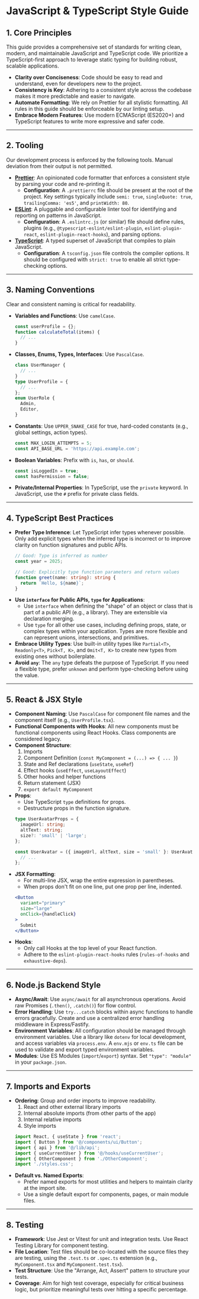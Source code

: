 # JavaScript & TypeScript Style Guide

## 1. Core Principles

This guide provides a comprehensive set of standards for writing clean, modern, and maintainable JavaScript and TypeScript code. We prioritize a TypeScript-first approach to leverage static typing for building robust, scalable applications.

- **Clarity over Conciseness**: Code should be easy to read and understand, even for developers new to the project.
- **Consistency is Key**: Adhering to a consistent style across the codebase makes it more predictable and easier to navigate.
- **Automate Formatting**: We rely on Prettier for all stylistic formatting. All rules in this guide should be enforceable by our linting setup.
- **Embrace Modern Features**: Use modern ECMAScript (ES2020+) and TypeScript features to write more expressive and safer code.

---

## 2. Tooling

Our development process is enforced by the following tools. Manual deviation from their output is not permitted.

- **[Prettier](https://prettier.io/)**: An opinionated code formatter that enforces a consistent style by parsing your code and re-printing it.
  - **Configuration**: A `.prettierrc` file should be present at the root of the project. Key settings typically include `semi: true`, `singleQuote: true`, `trailingComma: 'es5'`, and `printWidth: 80`.
- **[ESLint](https://eslint.org/)**: A pluggable and configurable linter tool for identifying and reporting on patterns in JavaScript.
  - **Configuration**: A `.eslintrc.js` (or similar) file should define rules, plugins (e.g., `@typescript-eslint/eslint-plugin`, `eslint-plugin-react`, `eslint-plugin-react-hooks`), and parsing options.
- **[TypeScript](https://www.typescriptlang.org/)**: A typed superset of JavaScript that compiles to plain JavaScript.
  - **Configuration**: A `tsconfig.json` file controls the compiler options. It should be configured with `strict: true` to enable all strict type-checking options.

---

## 3. Naming Conventions

Clear and consistent naming is critical for readability.

- **Variables and Functions**: Use `camelCase`.
  ```typescript
  const userProfile = {};
  function calculateTotal(items) {
    // ...
  }
  ```
- **Classes, Enums, Types, Interfaces**: Use `PascalCase`.
  ```typescript
  class UserManager {
    // ...
  }
  type UserProfile = {
    // ...
  };
  enum UserRole {
    Admin,
    Editor,
  }
  ```
- **Constants**: Use `UPPER_SNAKE_CASE` for true, hard-coded constants (e.g., global settings, action types).
  ```typescript
  const MAX_LOGIN_ATTEMPTS = 5;
  const API_BASE_URL = 'https://api.example.com';
  ```
- **Boolean Variables**: Prefix with `is`, `has`, or `should`.
  ```typescript
  const isLoggedIn = true;
  const hasPermission = false;
  ```
- **Private/Internal Properties**: In TypeScript, use the `private` keyword. In JavaScript, use the `#` prefix for private class fields.

---

## 4. TypeScript Best Practices

- **Prefer Type Inference**: Let TypeScript infer types whenever possible. Only add explicit types when the inferred type is incorrect or to improve clarity on function signatures and public APIs.
  ```typescript
  // Good: Type is inferred as number
  const year = 2025;

  // Good: Explicitly type function parameters and return values
  function greet(name: string): string {
    return `Hello, ${name}`;
  }
  ```
- **Use `interface` for Public APIs, `type` for Applications**:
  - Use `interface` when defining the "shape" of an object or class that is part of a public API (e.g., a library). They are extensible via declaration merging.
  - Use `type` for all other use cases, including defining props, state, or complex types within your application. Types are more flexible and can represent unions, intersections, and primitives.
- **Embrace Utility Types**: Use built-in utility types like `Partial<T>`, `Readonly<T>`, `Pick<T, K>`, and `Omit<T, K>` to create new types from existing ones without boilerplate.
- **Avoid `any`**: The `any` type defeats the purpose of TypeScript. If you need a flexible type, prefer `unknown` and perform type-checking before using the value.

---

## 5. React & JSX Style

- **Component Naming**: Use `PascalCase` for component file names and the component itself (e.g., `UserProfile.tsx`).
- **Functional Components with Hooks**: All new components must be functional components using React Hooks. Class components are considered legacy.
- **Component Structure**:
  1.  Imports
  2.  Component Definition (`const MyComponent = (...) => { ... }`)
  3.  State and Ref declarations (`useState`, `useRef`)
  4.  Effect hooks (`useEffect`, `useLayoutEffect`)
  5.  Other hooks and helper functions
  6.  Return statement (JSX)
  7.  `export default MyComponent`
- **Props**:
  - Use TypeScript `type` definitions for props.
  - Destructure props in the function signature.
  ```typescript
  type UserAvatarProps = {
    imageUrl: string;
    altText: string;
    size?: 'small' | 'large';
  };

  const UserAvatar = ({ imageUrl, altText, size = 'small' }: UserAvatarProps) => {
    // ...
  };
  ```
- **JSX Formatting**:
  - For multi-line JSX, wrap the entire expression in parentheses.
  - When props don't fit on one line, put one prop per line, indented.
  ```jsx
  <Button
    variant="primary"
    size="large"
    onClick={handleClick}
  >
    Submit
  </Button>
  ```
- **Hooks**:
  - Only call Hooks at the top level of your React function.
  - Adhere to the `eslint-plugin-react-hooks` rules (`rules-of-hooks` and `exhaustive-deps`).

---

## 6. Node.js Backend Style

- **Async/Await**: Use `async/await` for all asynchronous operations. Avoid raw Promises (`.then()`, `.catch()`) for flow control.
- **Error Handling**: Use `try...catch` blocks within async functions to handle errors gracefully. Create and use a centralized error handling middleware in Express/Fastify.
- **Environment Variables**: All configuration should be managed through environment variables. Use a library like `dotenv` for local development, and access variables via `process.env`. A `env.mjs` or `env.ts` file can be used to validate and export typed environment variables.
- **Modules**: Use ES Modules (`import`/`export`) syntax. Set `"type": "module"` in your `package.json`.

---

## 7. Imports and Exports

- **Ordering**: Group and order imports to improve readability.
  1.  React and other external library imports
  2.  Internal absolute imports (from other parts of the app)
  3.  Internal relative imports
  4.  Style imports
  ```typescript
  import React, { useState } from 'react';
  import { Button } from '@/components/ui/Button';
  import { api } from '@/lib/api';
  import { useCurrentUser } from '@/hooks/useCurrentUser';
  import { OtherComponent } from './OtherComponent';
  import './styles.css';
  ```
- **Default vs. Named Exports**:
  - Prefer named exports for most utilities and helpers to maintain clarity at the import site.
  - Use a single default export for components, pages, or main module files.

---

## 8. Testing

- **Framework**: Use Jest or Vitest for unit and integration tests. Use React Testing Library for component testing.
- **File Location**: Test files should be co-located with the source files they are testing, using the `.test.ts` or `.spec.ts` extension (e.g., `MyComponent.tsx` and `MyComponent.test.tsx`).
- **Test Structure**: Use the "Arrange, Act, Assert" pattern to structure your tests.
- **Coverage**: Aim for high test coverage, especially for critical business logic, but prioritize meaningful tests over hitting a specific percentage.